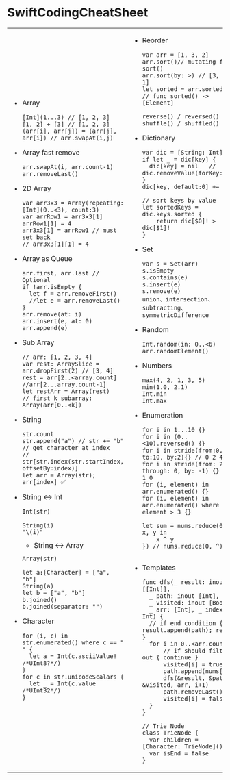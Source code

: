   # SwiftCodingCheatSheet

<table><td>
  
- Array
  ```
  [Int](1...3) // [1, 2, 3]
  [1, 2] + [3] // [1, 2, 3]
  (arr[i], arr[j]) = (arr[j], arr[i]) // arr.swapAt(i,j)
  ```

- Array fast remove
  ```
  arr.swapAt(i, arr.count-1)
  arr.removeLast()
  ```

- 2D Array
  ```
  var arr3x3 = Array(repeating: [Int](0..<3), count:3)
  var arrRow1 = arr3x3[1]
  arrRow1[1] = 4
  arr3x3[1] = arrRow1 // must set back
  // arr3x3[1][1] = 4
  ```

- Array as Queue
  ```
  arr.first, arr.last // Optional
  if !arr.isEmpty {
    let f = arr.removeFirst()
    //let e = arr.removeLast()
  }
  arr.remove(at: i)
  arr.insert(e, at: 0)
  arr.append(e)
  ```

- Sub Array
  ```
  // arr: [1, 2, 3, 4]
  var rest: ArraySlice = arr.dropFirst(2) // [3, 4]
  rest = arr[2..<array.count] //arr[2...array.count-1]
  let restArr = Array(rest)
  // first k subarray:
  Array(arr[0..<k])
  ```

- String
  ```
  str.count
  str.append("a") // str += "b"
  // get character at index
  // str[str.index(str.startIndex, offsetBy:index)]
  let arr = Array(str); arr[index] ✅
  ```

- String <-> Int
  ```
  Int(str)

  String(i)
  "\(i)"
  
  ```
  
  - String <-> Array
  ```
  Array(str)
  
  let a:[Character] = ["a", "b"]
  String(a)
  let b = ["a", "b"]
  b.joined()
  b.joined(separator: "")
  ```

- Character
  ```
  for (i, c) in str.enumerated() where c == " " {
    let a = Int(c.asciiValue! /*UInt8?*/)
  }
  for c in str.unicodeScalars { 
    let _ = Int(c.value /*UInt32*/) 
  }
  ```
  
  </td>
<!--  -------------------------------------------------------------------------------------------------------------------------------  -->
<td>

- Reorder
  ```
  var arr = [1, 3, 2]
  arr.sort()// mutating func sort()
  arr.sort(by: >) // [3, 2, 1] 
  let sorted = arr.sorted() // func sorted() -> [Element]

  reverse() / reversed() / shuffle() / shuffled() 
  ```

- Dictionary
  ```
  var dic = [String: Int]()
  if let _ = dic[key] {
    dic[key] = nil   // dic.removeValue(forKey:key)
  }
  dic[key, default:0] += 1
  
  // sort keys by value
  let sortedKeys = dic.keys.sorted {
      return dic[$0]! > dic[$1]!
  }
  ```

- Set
  ```
  var s = Set(arr)
  s.isEmpty
  s.contains(e)
  s.insert(e)
  s.remove(e)
  union、intersection、subtracting、symmetricDifference
  ```

- Random
  ```
  Int.random(in: 0..<6)
  arr.randomElement()
  ```

- Numbers

  ```
  max(4, 2, 1, 3, 5)
  min(1.0, 2.1)
  Int.min
  Int.max
  ```

- Enumeration

  ```
  for i in 1...10 {}
  for i in (0..<10).reversed() {}
  for i in stride(from:0, to:10, by:2){} // 0 2 4 6 8
  for i in stride(from: 2, through: 0, by: -1) {} // 2 1 0
  for (i, element) in arr.enumerated() {}
  for (i, element) in arr.enumerated() where element > 3 {}

  let sum = nums.reduce(0, { x, y in
      x ^ y
  }) // nums.reduce(0, ^)


  ```

- Templates
  ```
  func dfs(_ result: inout [[Int]],
    _ path: inout [Int],
    _ visited: inout [Bool],
    _ arr: [Int], _ index: Int) {
    // if end condition { result.append(path); return }
    for i in 0..<arr.count {
        // if should filter out { continue }
        visited[i] = true
        path.append(nums[i])
        dfs(&result, &path, &visited, arr, i+1)
        path.removeLast()
        visited[i] = false
    }
  }
                           
  // Trie Node
  class TrieNode {
    var children = [Character: TrieNode]()
    var isEnd = false
  }
  ```

</td></table>
